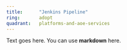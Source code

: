 ```yaml
---
title:      "Jenkins Pipeline"
ring:       adopt
quadrant:   platforms-and-aoe-services
---
```


Text goes here. You can use **markdown** here.